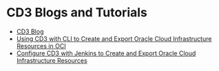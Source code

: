 # CD3 Blogs and Tutorials 

* [CD3 Blog](https://blogs.oracle.com/cloud-infrastructure/post/cd3automationtoolkit)
* [Using CD3 with CLI to Create and Export Oracle Cloud Infrastructure Resources in OCI](https://docs.oracle.com/en/learn/oci-cd3-greenfield/index.html)
* [Configure CD3 with Jenkins to Create and Export Oracle Cloud Infrastructure Resources](https://docs.oracle.com/en/learn/create-or-export-resources-using-jenkins)
